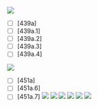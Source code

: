 ![](https://github.com/Esukhia/J018/blob/master/MRK35_SAMPLING/S/S039-0899.jpg)
- [ ] [439a]
- [ ] [439a.1]
- [ ] [439a.2]
- [ ] [439a.3]
- [ ] [439a.4]

![](https://github.com/Esukhia/J018/blob/master/MRK35_SAMPLING/S/S039-0923.jpg)
- [ ] [451a]
- [ ] [451a.6]
- [ ] [451a.7]
![](https://github.com/Esukhia/J018/blob/master/MRK35_SAMPLING/S/S039-0924.jpg)
![](https://github.com/Esukhia/J018/blob/master/MRK35_SAMPLING/S/S039-0925.jpg)
![](https://github.com/Esukhia/J018/blob/master/MRK35_SAMPLING/S/S039-0926.jpg)
![](https://github.com/Esukhia/J018/blob/master/MRK35_SAMPLING/S/S039-0949.jpg)
![](https://github.com/Esukhia/J018/blob/master/MRK35_SAMPLING/S/S039-0950.jpg)
![](https://github.com/Esukhia/J018/blob/master/MRK35_SAMPLING/S/S039-0951.jpg)
